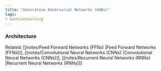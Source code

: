 ```yaml
---
title: "Generative Adversarial Networks (GANs)"
tags:
- machinelearning
---
```


### Architecture

Related: [[notes/Feed Forward Networks (FFNs) |Feed Forward Networks (FFNs)]], [[notes/Convolutional Neural Networks (CNNs) |Convolutional Neural Networks (CNNs)]], [[notes/Recurrent Neural Networks (RNNs) |Recurrent Neural Networks (RNNs)]] 